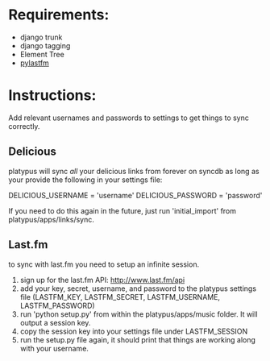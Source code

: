 Requirements:
=============

* django trunk
* django tagging
* Element Tree
* [pylastfm](http://github.com/chrisdrackett/pylastfm)

Instructions:
=============

Add relevant usernames and passwords to settings to get things to sync correctly.

Delicious
---------

platypus will sync *all* your delicious links from forever on syncdb as long as your provide the following in your settings file:

DELICIOUS_USERNAME = 'username'
DELICIOUS_PASSWORD = 'password'

If you need to do this again in the future, just run 'initial_import' from platypus/apps/links/sync.

Last.fm
-------

to sync with last.fm you need to setup an infinite session.

1. sign up for the last.fm API: http://www.last.fm/api
2. add your key, secret, username, and password to the platypus settings file (LASTFM_KEY, LASTFM_SECRET, LASTFM_USERNAME, LASTFM_PASSWORD)
3. run 'python setup.py' from within the platypus/apps/music folder. It will output a session key.
4. copy the session key into your settings file under LASTFM_SESSION
5. run the setup.py file again, it should print that things are working along with your username.